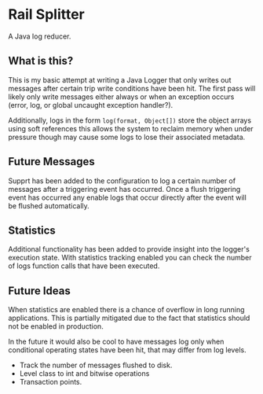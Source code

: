 # Rail Splitter

A Java log reducer.

## What is this?

This is my basic attempt at writing a Java Logger that only writes out messages
after certain trip write conditions have been hit. The first pass will likely
only write messages either always or when an exception occurs (error, log, or
global uncaught exception handler?).

Additionally, logs in the form `log(format, Object[])` store the object arrays
using soft references this allows the system to reclaim memory when under
pressure though may cause some logs to lose their associated metadata.

## Future Messages

Supprt has been added to the configuration to log a certain number of messages 
after a triggering event has occurred. Once a flush triggering event has 
occurred any enable logs that occur directly after the event will be flushed 
automatically.

## Statistics

Additional functionality has been added to provide insight into the logger's
execution state. With statistics tracking enabled you can check the number of
logs function calls that have been executed.

## Future Ideas

When statistics are enabled there is a chance of overflow in long running
applications. This is partially mitigated due to the fact that statistics
should not be enabled in production.

In the future it would also be cool to have messages log only when conditional
operating states have been hit, that may differ from log levels.

* Track the number of messages flushed to disk.
* Level class to int and bitwise operations
* Transaction points.
